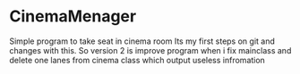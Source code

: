 # CinemaMenager
Simple program to take seat in cinema room
Its my first steps on git and changes with this. So version 2 is improve program when i fix mainclass and delete one lanes from cinema class which output useless infromation
